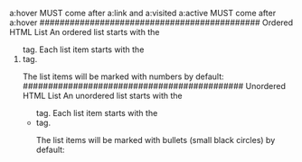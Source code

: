 a:hover MUST come after a:link and a:visited
a:active MUST come after a:hover
############################################
Ordered HTML List
An ordered list starts with the <ol> tag. Each list item starts with the <li> tag.

The list items will be marked with numbers by default:
############################################
Unordered HTML List
An unordered list starts with the <ul> tag. Each list item starts with the <li> tag.

The list items will be marked with bullets (small black circles) by default: